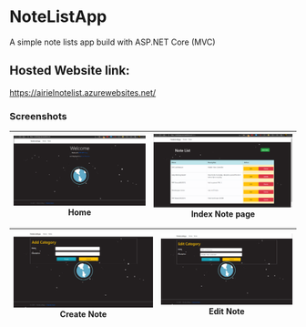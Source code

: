 # NoteListApp
A simple note lists app build with ASP.NET Core (MVC)
<!-- <p>The link to the website is <a href="https://notelistapp.azurewebsites.net/">here</a></p> -->

## Hosted Website link:
https://airielnotelist.azurewebsites.net/

### Screenshots
![screenshot](https://raw.githubusercontent.com/chairielazizi/NoteListApp/master/img/ss1.png) Home | ![screenshot](https://raw.githubusercontent.com/chairielazizi/NoteListApp/master/img/ss2.png) Index Note page |
|-|-|

![screenshot](https://raw.githubusercontent.com/chairielazizi/NoteListApp/master/img/ss3.png) Create Note | ![screenshot](https://raw.githubusercontent.com/chairielazizi/NoteListApp/master/img/ss4.png) Edit Note |
|-|-|
<!-- <img src="https://github.com/chairielazizi/NoteListApp/blob/main/img/ss1.png"
     alt="Markdown Monster icon"
     style="float: left; margin-right: 10px;" />
<br><br><br>
<img src="https://github.com/chairielazizi/NoteListApp/blob/main/img/ss2.png"
     alt="Markdown Monster icon"
     style="float: left; margin-right: 10px;" />
-->
